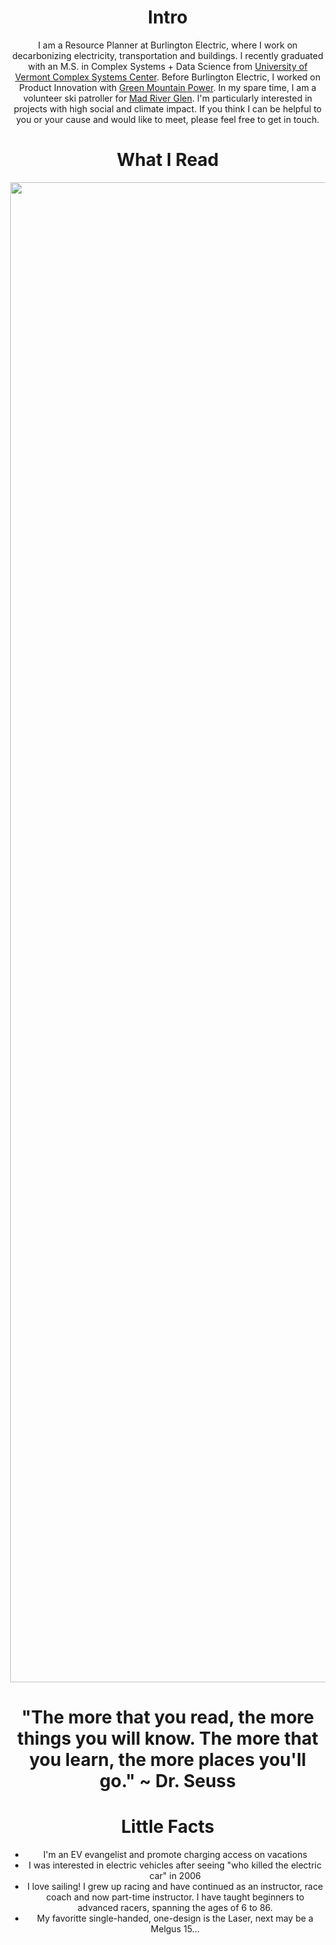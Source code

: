 
# Intro

I am a Resource Planner at Burlington Electric, where I work on decarbonizing electricity, transportation and buildings. I recently graduated with an M.S. in Complex Systems + Data Science from [University of Vermont Complex Systems Center](https://vermontcomplexsystems.org/). Before Burlington Electric, I worked on Product Innovation with [Green Mountain Power](https://greenmountainpower.com). In my spare time, I am a volunteer ski patroller for [Mad River Glen](https://www.madriverglen.com/). I'm particularly interested in projects with high social and climate impact. If you think I can be helpful to you or your cause and would like to meet, please feel free to get in touch.

# What I Read

<!-- <img class="make-it-fit" src="https://upload.wikimedia.org/wikipedia/commons/b/ba/Book_chart_2.jpg" alt="img-verification"> -->


<!-- <Link to="/" className="logo">
    <img src={`${PUBLIC_URL}/images/me.jpg`} alt="" />
</Link> -->

<body style="overflow:hidden; margin:0; text-align:center;">
    <img src="https://upload.wikimedia.org/wikipedia/commons/b/ba/Book_chart_2.jpg" style="height:60vh; max-width:100%; object-fit: contain;">
</body>


# "The more that you read, the more things you will know. The more that you learn, the more places you'll go." ~ Dr. Seuss

# Little Facts
- I'm an EV evangelist and promote charging access on vacations
- I was interested in electric vehicles after seeing "who killed the electric car" in 2006
- I love sailing! I grew up racing and have continued as an instructor, race coach and now part-time instructor. I have taught beginners to advanced racers, spanning the ages of 6 to 86.
- My favoritte single-handed, one-design is the Laser, next may be a Melgus 15...

<!-- 
# I dream of

- always finding inspiration.
- enabling a brighter future.
- doing better.
- you not checking the commit history for earlier drafts of this file. -->

<!-- # Websites from people I admire

- [Alex Peysakhovich](http://alexpeys.github.io/)
- [Chris Lengerich](http://www.chrislengerich.com/)
- [Chris Saad](https://www.chrissaad.com/)
- [Duncan Tomlin](http://duncantomlin.com/)
- [Hawley Moore](http://hawleymoore.com/)
- [Holman Gao](https://golmansax.com/)
- [Ian Webster](http://ianww.com/)
- [Johanna Flato](https://www.johannaflato.com/)
- [Judy Mou](http://www.judymou.com/)
- [Kristina Monakhova](https://kristinamonakhova.com/)
- [Noah Trueblood](http://notrueblood.com/)
- [Ruoxi Wang](http://ruoxiw.com/)
- [Tom Sachs](https://www.tomsachs.org/)
- [Will Holley](https://willholley.com)

If we are friends and you feel like you belong on this list, you're probably right. Submit a PR, or ask me and I'll add you. -->
